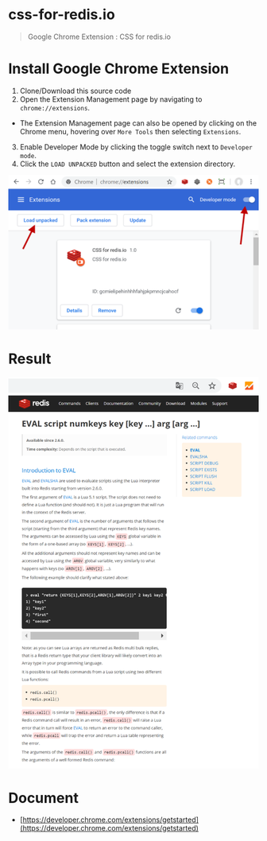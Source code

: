 # css-for-redis.io

> Google Chrome Extension : CSS for redis.io

# Install Google Chrome Extension 

1. Clone/Download this source code 
2. Open the Extension Management page by navigating to `chrome://extensions`.
  - The Extension Management page can also be opened by clicking on the Chrome menu, hovering over `More Tools` then selecting `Extensions`.
3. Enable Developer Mode by clicking the toggle switch next to `Developer mode`.
4. Click the `LOAD UNPACKED` button and select the extension directory.

![](./install-extension.png)

# Result 

![](./website-redis.io.png)

# Document

- [https://developer.chrome.com/extensions/getstarted](https://developer.chrome.com/extensions/getstarted)
